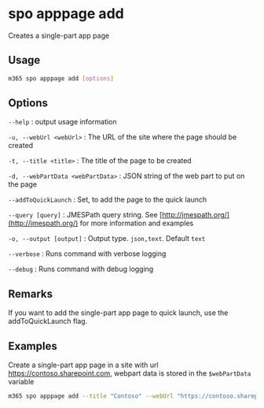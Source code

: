 # spo apppage add

Creates a single-part app page

## Usage

```sh
m365 spo apppage add [options]
```

## Options

`--help`
: output usage information

`-u, --webUrl <webUrl>`
: The URL of the site where the page should be created

`-t, --title <title>`
: The title of the page to be created

`-d, --webPartData <webPartData>`
: JSON string of the web part to put on the page

`--addToQuickLaunch`
: Set, to add the page to the quick launch

`--query [query]`
: JMESPath query string. See [http://jmespath.org/](http://jmespath.org/) for more information and examples

`-o, --output [output]`
: Output type. `json,text`. Default `text`

`--verbose`
: Runs command with verbose logging

`--debug`
: Runs command with debug logging

## Remarks

If you want to add the single-part app page to quick launch, use the addToQuickLaunch flag.

## Examples

Create a single-part app page in a site with url https://contoso.sharepoint.com, webpart data is stored in the `$webPartData` variable

```sh
m365 spo apppage add --title "Contoso" --webUrl "https://contoso.sharepoint.com" --webPartData $webPartData --addToQuickLaunch
```